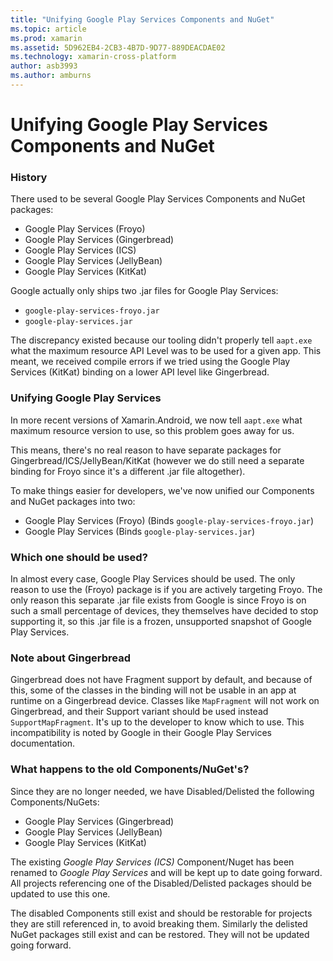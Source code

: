 ```yaml
---
title: "Unifying Google Play Services Components and NuGet"
ms.topic: article
ms.prod: xamarin
ms.assetid: 5D962EB4-2CB3-4B7D-9D77-889DEACDAE02
ms.technology: xamarin-cross-platform
author: asb3993
ms.author: amburns
---
```


# Unifying Google Play Services Components and NuGet

### History

There used to be several Google Play Services Components and NuGet packages:

-   Google Play Services (Froyo)
-   Google Play Services (Gingerbread)
-   Google Play Services (ICS)
-   Google Play Services (JellyBean)
-   Google Play Services (KitKat)

Google actually only ships two .jar files for Google Play Services:

-   `google-play-services-froyo.jar`
-   `google-play-services.jar`

The discrepancy existed because our tooling didn't properly tell `aapt.exe` what the maximum resource API Level was to be used for a given app. This meant, we received compile errors if we tried using the Google Play Services (KitKat) binding on a lower API level like Gingerbread.

### Unifying Google Play Services

In more recent versions of Xamarin.Android, we now tell `aapt.exe` what maximum resource version to use, so this problem goes away for us.

This means, there's no real reason to have separate packages for Gingerbread/ICS/JellyBean/KitKat (however we do still need a separate binding for Froyo since it's a different .jar file altogether).

To make things easier for developers, we've now unified our Components and NuGet packages into two:

-   Google Play Services (Froyo) (Binds `google-play-services-froyo.jar`)
-   Google Play Services (Binds `google-play-services.jar`)

### Which one should be used?

In almost every case, Google Play Services should be used. The only reason to use the (Froyo) package is if you are actively targeting Froyo. The only reason this separate .jar file exists from Google is since Froyo is on such a small percentage of devices, they themselves have decided to stop supporting it, so this .jar file is a frozen, unsupported snapshot of Google Play Services.

### Note about Gingerbread

Gingerbread does not have Fragment support by default, and because of this, some of the classes in the binding will not be usable in an app at runtime on a Gingerbread device. Classes like `MapFragment` will not work on Gingerbread, and their Support variant should be used instead `SupportMapFragment`. It's up to the developer to know which to use. This incompatibility is noted by Google in their Google Play Services documentation.

### What happens to the old Components/NuGet's?

Since they are no longer needed, we have Disabled/Delisted the following Components/NuGets:

-   Google Play Services (Gingerbread)
-   Google Play Services (JellyBean)
-   Google Play Services (KitKat)

The existing _Google Play Services (ICS)_ Component/Nuget has been renamed to _Google Play Services_ and will be kept up to date going forward. All projects referencing one of the Disabled/Delisted packages should be updated to use this one.

The disabled Components still exist and should be restorable for projects they are still referenced in, to avoid breaking them. Similarly the delisted NuGet packages still exist and can be restored. They will not be updated going forward.
